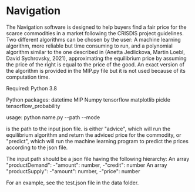 # Navigation

The Navigation software is designed to help buyers find a fair price for the scarce commodities in a market following the CRISDIS project guidelines. Two different algorithms can be chosen by the user: A machine learning algorithm, more reliable but time consuming to run, and a polynomial algorithm similar to the one described in (Anetta Jedlickova, Martin Loebl, David Sychrovsky, 2021), approximating the equilibrium price by assuming the price of the right is equal to the price of the good. An exact version of the algorithm is provided in the MIP.py file but it is not used because of its computation time.

Required:
    Python 3.8

Python packages:
    datetime
    MIP
    Numpy
    tensorflow
    matplotlib
    pickle
    tensorflow_probability


usage: python name.py --path <path> --mode <mode>

<path> is the path to the input json file.
<mode> is either "advice", which will run the equilibrium algorithm and return the adviced price for the commodity,
or "predict", which will run the machine learning program to predict the prices according to the json file.

The input path should be a json file having the following hierarchy: 
An array "productDemand":
    -"amount": number,
    -"credit": number
An array "productSupply":
    -"amount": number,
    -"price": number


For an example, see the test.json file in the data folder.